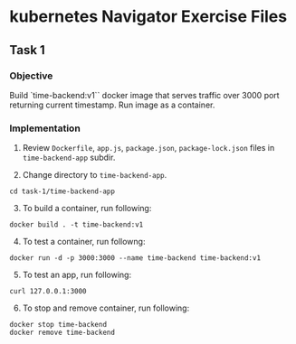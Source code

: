 # kubernetes Navigator Exercise Files

## Task 1

### Objective

Build `time-backend:v1`` docker image that serves traffic over 3000 port returning current timestamp. Run image as a container.

### Implementation

1. Review `Dockerfile`, `app.js`, `package.json`, `package-lock.json` files in `time-backend-app` subdir.

2. Change directory to `time-backend-app`.
```
cd task-1/time-backend-app
```

3. To build a container, run following:
```
docker build . -t time-backend:v1
```

4. To test a container, run followng:
```
docker run -d -p 3000:3000 --name time-backend time-backend:v1
```

5. To test an app, run following:
```
curl 127.0.0.1:3000
```

6. To stop and remove container, run following:
```
docker stop time-backend
docker remove time-backend
```
